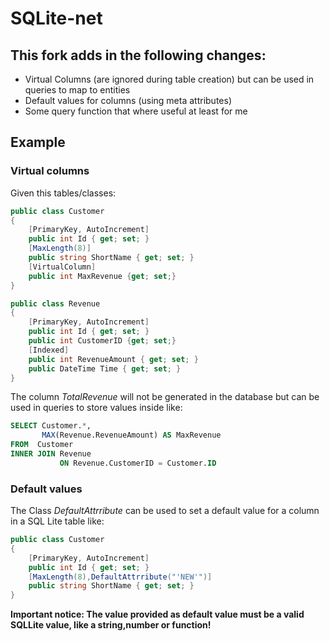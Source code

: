 
# SQLite-net

## This fork adds in the following changes:

- Virtual Columns (are ignored during table creation) but can be used in queries to map to entities
- Default values for columns (using meta attributes)
- Some query function that where useful at least for me 

## Example

### Virtual columns

Given this tables/classes:

```csharp
public class Customer
{
	[PrimaryKey, AutoIncrement]
	public int Id { get; set; }
	[MaxLength(8)]
	public string ShortName { get; set; }
    [VirtualColumn]
    public int MaxRevenue {get; set;}
}

public class Revenue
{
	[PrimaryKey, AutoIncrement]
	public int Id { get; set; }
    public int CustomerID {get; set;}
    [Indexed]
	public int RevenueAmount { get; set; }
	public DateTime Time { get; set; }
}
```

The column *TotalRevenue* will not be generated in the database but can be used in queries to store values inside like:
```sql
SELECT Customer.*,
       MAX(Revenue.RevenueAmount) AS MaxRevenue 
FROM  Customer 
INNER JOIN Revenue
           ON Revenue.CustomerID = Customer.ID
```

### Default values

The Class *DefaultAttrribute* can be used to set a default value for a column in a SQL Lite table like:

```csharp
public class Customer
{
	[PrimaryKey, AutoIncrement]
	public int Id { get; set; }
	[MaxLength(8),DefaultAttrribute("'NEW'")]
	public string ShortName { get; set; }
}
```
**Important notice: The value provided as default value must be a valid SQLLite value, like a string,number or function!**



